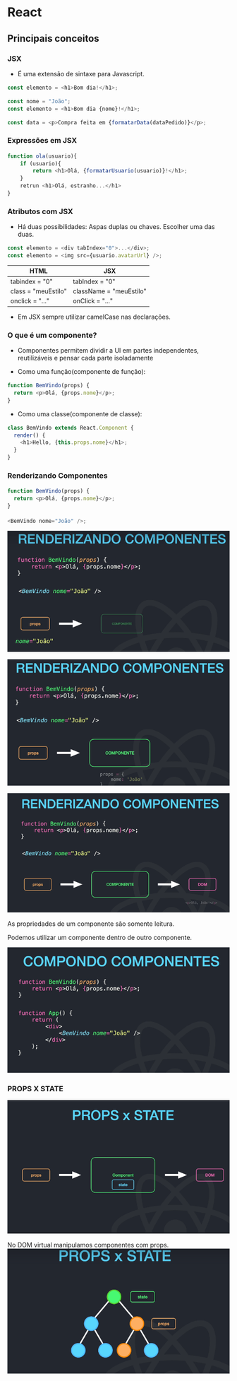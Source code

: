 # React

## Principais conceitos

### JSX

- É uma extensão de sintaxe para Javascript.

```javascript
const elemento = <h1>Bom dia!</h1>;
```

```javascript
const nome = "João";
const elemento = <h1>Bom dia {nome}!</h1>;
```

```javascript
const data = <p>Compra feita em {formatarData(dataPedido)}</p>;
```

### Expressões em JSX

```javascript
function ola(usuario){
    if (usuario){
        return <h1>Olá, {formatarUsuario(usuario)}!</h1>;
    }
    retrun <h1>Olá, estranho...</h1>
}
```

### Atributos com JSX

- Há duas possibilidades: Aspas duplas ou chaves. Escolher uma das duas.

```javascript
const elemento = <div tabIndex="0">...</div>;
const elemento = <img src={usuario.avatarUrl} />;
```

| HTML                | JSX                     |
| ------------------- | ----------------------- |
| tabindex = "0"      | tabIndex = "0"          |
| class = "meuEstilo" | className = "meuEstilo" |
| onclick = "..."     | onClick = "..."         |

- Em JSX sempre utilizar camelCase nas declarações.

### O que é um componente?

- Componentes permitem dividir a UI em partes independentes, reutilizáveis e pensar cada parte isoladamente

- Como uma função(componente de função):

```javascript
function BemVindo(props) {
  return <p>Olá, {props.nome}</p>;
}
```

- Como uma classe(componente de classe):

```javascript
class BemVindo extends React.Component {
  render() {
    <h1>Hello, {this.props.nome}</h1>;
  }
}
```

### Renderizando Componentes

```javascript
function BemVindo(props) {
  return <p>Olá, {props.nome}</p>;
}

<BemVindo nome="João" />;
```

![props](./img/render_1.png)

![componente](./img/render_2.png)

![dom](./img/render_3.png)

As propriedades de um componente são somente leitura.

Podemos utilizar um componente dentro de outro componente.

![dom](./img/componentes_1.png)

### PROPS X STATE

![props_state](./img/props_state.png)

No DOM virtual manipulamos componentes com props.
![props_state](./img/props_state_2.png)

